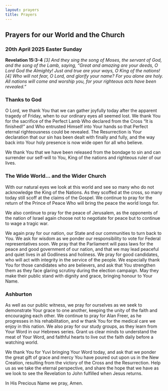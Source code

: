 ```yaml
---
layout: prayers
title: Prayers
---
```

## Prayers for our World and the Church 
### 20th April 2025 Easter Sunday

__Revelation 15:3-4__ 
_[3] And they sing the song of Moses, the servant of God, and the song of the Lamb, saying, “Great and amazing are your deeds, O Lord God the Almighty! Just and true are your ways, O King of the nations!_
_[4] Who will not fear, O Lord, and glorify your name? For you alone are holy. All nations will come and worship you, for your righteous acts have been revealed.”_

### Thanks to God
O Lord, we thank You that we can gather joyfully today after the apparent tragedy of Friday, when to our ordinary eyes all seemed lost. We thank You for the sacrifice of the Perfect Lamb Who declared from the Cross “It is finished!” and Who entrusted Himself into Your hands so that Perfect eternal righteousness could be revealed. The Resurrection is Your declaration that our sin has been dealt with finally and fully, and the way back into Your holy presence is now wide open for all who believe.

We thank You that we have been released from the bondage to sin and can surrender our self-will to You, King of the nations and righteous ruler of our lives.

### The Wide World... and the Wider Church
With our natural eyes we look at this world and see so many who do not acknowledge the King of the Nations. As they scoffed at the cross, so many today still scoff at the claims of the Gospel. We continue to pray for the return of the Prince of Peace Who will bring the peace the world longs for.

We also continue to pray for the peace of Jerusalem, as the opponents of the nation of Israel again choose not to negotiate for peace but to continue to wage a tragic war.

We again pray for our nation, our State and our communities to turn back to You. We ask for wisdom as we ponder our responsibility to vote for Federal representatives soon. We pray that the Parliament will pass laws for the peace and good government of our nation, and that we may lead peaceful and quiet lives in all Godliness and holiness. We pray for good candidates, who will act with integrity in the service of the people. We especially thank You for those candidates who are believers, and ask that You strengthen them as they face glaring scrutiny during the election campaign. May they make their public stand with dignity and grace, bringing honour to Your Name.

### Ashburton
As well as our public witness, we pray for ourselves as we seek to demonstrate Your grace to one another, keeping the unity of the faith and encouraging each other. We continue to pray for Alan Freer, as he progresses in his rehabilitation, and w thank You for the medical care we enjoy in this nation. We also pray for our study groups, as they learn from Your Word in our Hebrews series. Grant us clear minds to understand the meat of Your Word, and faithful hearts to live out the faith daily before a watching world. 

We thank You for Yuvi bringing Your Word today, and  ask that we ponder the great gift of grace and mercy You have poured out upon us in the New Creation, resulting from the victory of the Cross and the Resurrection. Help us as we take the eternal perspective, and share the hope that we have as we look to see the Revelation to John fulfilled when Jesus returns.

In His Precious Name we pray, Amen.

